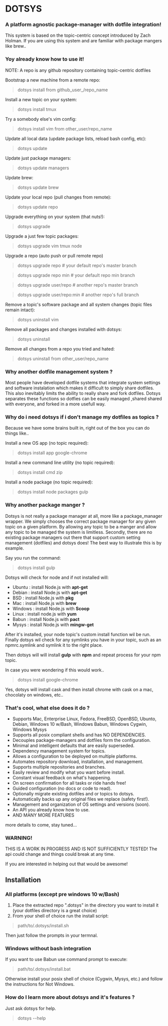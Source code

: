 # DOTSYS

### A platform agnostic package-manager with dotfile integration!

This system is based on the topic-centric concept introduced by Zach Holman.  If 
you are using this system and are familiar with package mangers like brew..

### Yoy already know how to use it!

NOTE: A repo is any github repository containing topic-centric dotfiles

Bootstrap a new machine from a remote repo:
> dotsys install from github_user_/repo_name

Install a new topic on your system:
> dotsys install tmux

Try a somebody else's vim config:
> dotsys install vim from other_user/repo_name

Update all local data (update package lists, reload bash config, etc):
> dotsys update

Update just package managers:
> dotsys update managers

Update brew:
> dotsys update brew

Update your local repo (pull changes from remote):
> dotsys update repo

Upgrade everything on your system (that nuts!):
> dotsys upgrade

Upgrade a just few topic packages:
> dotsys upgrade vim tmux node

Upgrade a repo (auto push or pull remote repo)
> dotsys upgrade repo           # your default repo's master branch

> dotsys upgrade repo min       # your default repo min branch

> dotsys upgrade user/repo      # another repo's master branch

> dotsys upgrade user/repo:min  # another repo's full branch

Remove a topic's software package and all system changes (topic files remain intact):
> dotsys uninstall vim

Remove all packages and changes installed with dotsys:
> dotsys uninstall

Remove all changes from a repo you tried and hated:
> dotsys uninstall from other_user/repo_name


### Why another dotfile management system ?

Most people have developed dotfile systems that integrate system settings and software instalation 
which makes it difficult to simply share dotfiles.  This also inevitably limits the ability to 
really share and fork dotfiles.  Dotsys separates these functions so dotfies can be easily managed 
,shared shared with everyone, and forked in a more usefull way.

### Why do i need dotsys if i don't manage my dotfiles as topics ?

Because we have some brains built in, right out of the box you can do things like..

Install a new OS app (no topic required):
> dotsys install app google-chrome

Install a new command line utility (no topic required):
> dotsys install cmd zip

Install a node package (no topic required):
> dotsys install node packages gulp


### Why another package manger ?

Dotsys is not really a package manager at all, more like a package_manager wrapper.  We simply chooses 
the correct package manager for any given topic on a given platform.  By allowing any topic to be a 
manger and allow any topic to be managed the system is limitless. Secondly, there are no existing package 
managers  out there that support custom setting management (dotfiles) and dotsys does!  The best way to 
illustrate this is by example.

Say you run the command:
> dotsys install gulp

Dotsys will check for node and if not installed will:
- Ubuntu   : install Node.js with **apt-get** 
- Debian   : install Node.js with **apt-get** 
- BSD      : install Node.js with **pkg** 
- Mac      : install Node.js with **brew**
- Windows  : install Node.js with **Scoop**
- Linux    : install node.js with **yum**
- Babun    : install Node.js with **pact**
- Mysys    : install Node.js with **mingw-get**

After it's installed, your node topic's custom install function wil be run. Finally dotsys wil check 
for any symlinks you have in your topic, such as an npmrc.symlink and symlink it to the right place.

Then dotsys will will install **gulp** with **npm** and repeat process for your npm topic.

In case you were wondering if this would work.. 
> dotsys install google-chrome

Yes, dotsys will install cask and then install chrome with cask on a mac, chocolaty on windows, etc..


### That's cool, what else does it do ?

- Supports Mac, Enterprise Linux, Fedora, FreeBSD, OpenBSD, Ubunto, Debian, Windows 10 w/Bash, Windows Babun, Windows Cygwin, Windows Mysys
- Supports all posix compliant shells and has NO DEPENDENCIES.
- Decouples package-managers and dotfiles form the configuration.
- Minimal and intelligent defaults that are easily superseded. 
- Dependency management system for topics.
- Allows a configuration to be deployed on multiple platforms.
- Automates repository download, installation, and management.
- Supports multiple repositories and branches.
- Easily review and modify what you want before install.
- Constant visual feedback on what's happening.
- On screen confirmation for all tasks or ride hands free!
- Guided configuration (no docs or code to read).
- Optionally migrate existing dotfiles and or topics to dotsys.
- Automatically backs up any original files we replace (safety first!).
- Management and organization of OS settings and versions (soon).
- An API you already know how to use.
- AND MANY MORE FEATURES

more details to come, stay tuned...

### WARNING!

THIS IS A WORK IN PROGRESS AND IS NOT SUFFICIENTLY TESTED!
The api could change and things could break at any time.

If you are interested in helping out that would be awesome!


## Installation 

### All platforms (except pre windows 10 w/Bash)

1) Place the extracted repo ".dotsys" in the directory you want to install it (your dotfiles directory is a great choice)
2) From your shell of choice run the install script:
> path/to/.dotsys/install.sh

Then just follow the prompts in your termnal.

### Windows without bash integration
If you want to use Babun use command prompt to execute:
> path/to/.dotsys/install.bat

Otherwise install your posix shell of choice (Cygwin, Mysys, etc.) and follow the instructions for Not Windows.

### How do I learn more about dotsys and it's features ?

Just ask dotsys for help.
> dotsys --help







